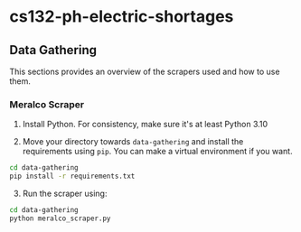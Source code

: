 # cs132-ph-electric-shortages

## Data Gathering

This sections provides an overview of the scrapers used and how to use them.

### Meralco Scraper

1. Install Python. For consistency, make sure it's at least Python 3.10

2. Move your directory towards `data-gathering` and install the requirements using `pip`. You can make a virtual environment if you want.

```bash
cd data-gathering
pip install -r requirements.txt
```

3. Run the scraper using:

```bash
cd data-gathering
python meralco_scraper.py
```